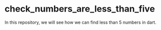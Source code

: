 # check_numbers_are_less_than_five
In this repository, we will see how we can find less than 5 numbers in dart.
